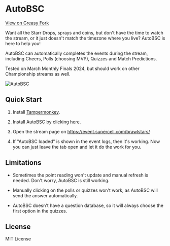 # AutoBSC

[View on Greasy Fork](https://greasyfork.org/scripts/491375-autobsc)

Want all the Starr Drops, sprays and coins, but don't have the time to watch the stream, or it just doesn't match the timezone where you live? AutoBSC is here to help you!

AutoBSC can automatically completes the events during the stream, including Cheers, Polls (choosing MVP), Quizzes and Match Predictions.

Tested on March Monthly Finals 2024, but should work on other Championship streams as well.

![AutoBSC](https://raw.githubusercontent.com/CatMe0w/AutoBSC/master/autobsc.jpg)

## Quick Start

1. Install [Tampermonkey](https://www.tampermonkey.net/).

2. Install AutoBSC by clicking [here](https://update.greasyfork.org/scripts/491375/AutoBSC.user.js).

3. Open the stream page on https://event.supercell.com/brawlstars/

4. If "AutoBSC loaded" is shown in the event logs, then it's working. Now you can just leave the tab open and let it do the work for you.

## Limitations

- Sometimes the point reading won't update and manual refresh is needed. Don't worry, AutoBSC is still working.

- Manually clicking on the polls or quizzes won't work, as AutoBSC will send the answer automatically.

- AutoBSC doesn't have a question database, so it will always choose the first option in the quizzes.

## License

MIT License

